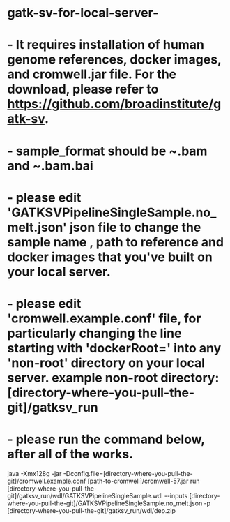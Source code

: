 # gatk-sv-for-local-server-
# - It requires installation of human genome references, docker images, and cromwell.jar file.  For the download, please refer to https://github.com/broadinstitute/gatk-sv.  
# - sample_format should be ~.bam and ~.bam.bai
# - please edit 'GATKSVPipelineSingleSample.no_melt.json' json file to change the sample name , path to reference and docker images that you've built on your local server. 
# - please edit 'cromwell.example.conf' file, for particularly changing the line starting with 'dockerRoot=' into any 'non-root' directory on your local server. example non-root directory: [directory-where-you-pull-the-git]/gatksv_run
# - please run the command below, after all of the works.
java -Xmx128g -jar  -Dconfig.file=[directory-where-you-pull-the-git]/cromwell.example.conf [path-to-cromwell]/cromwell-57.jar run [directory-where-you-pull-the-git]/gatksv_run/wdl/GATKSVPipelineSingleSample.wdl --inputs [directory-where-you-pull-the-git]/GATKSVPipelineSingleSample.no_melt.json -p [directory-where-you-pull-the-git]/gatksv_run/wdl/dep.zip
